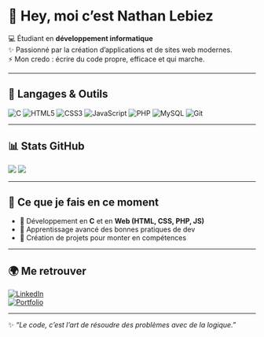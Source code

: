 # 👋 Hey, moi c’est Nathan Lebiez  

💻 Étudiant en **développement informatique**  
✨ Passionné par la création d’applications et de sites web modernes.  
⚡ Mon credo : écrire du code propre, efficace et qui marche.  

---

## 🚀 Langages & Outils
![C](https://img.shields.io/badge/C-00599C?style=for-the-badge&logo=c&logoColor=white)
![HTML5](https://img.shields.io/badge/HTML5-E34F26?style=for-the-badge&logo=html5&logoColor=white)
![CSS3](https://img.shields.io/badge/CSS3-1572B6?style=for-the-badge&logo=css3&logoColor=white)
![JavaScript](https://img.shields.io/badge/JavaScript-F7DF1E?style=for-the-badge&logo=javascript&logoColor=black)
![PHP](https://img.shields.io/badge/PHP-777BB4?style=for-the-badge&logo=php&logoColor=white)
![MySQL](https://img.shields.io/badge/MySQL-005C84?style=for-the-badge&logo=mysql&logoColor=white)
![Git](https://img.shields.io/badge/Git-F05032?style=for-the-badge&logo=git&logoColor=white)

---

## 📊 Stats GitHub
![](https://github-readme-stats.vercel.app/api?username=nathan-lbz&show_icons=true&theme=radical&hide_border=false&include_all_commits=true&count_private=true)
![](https://github-readme-stats.vercel.app/api/top-langs/?username=nathan-lbz&theme=radical&hide_border=false&include_all_commits=true&count_private=true&layout=compact)


---

## 🎯 Ce que je fais en ce moment
- 🔨 Développement en **C** et en **Web (HTML, CSS, PHP, JS)**  
- 🌱 Apprentissage avancé des bonnes pratiques de dev  
- 🎨 Création de projets pour monter en compétences  

---

## 🌍 Me retrouver
[![LinkedIn](https://img.shields.io/badge/LinkedIn-0A66C2?style=for-the-badge&logo=linkedin&logoColor=white)](https://www.linkedin.com/in/tonprofil)  
[![Portfolio](https://img.shields.io/badge/Portfolio-000000?style=for-the-badge&logo=firefox&logoColor=white)](https://tonportfolio.com)

---

✨ *“Le code, c’est l’art de résoudre des problèmes avec de la logique.”*  
